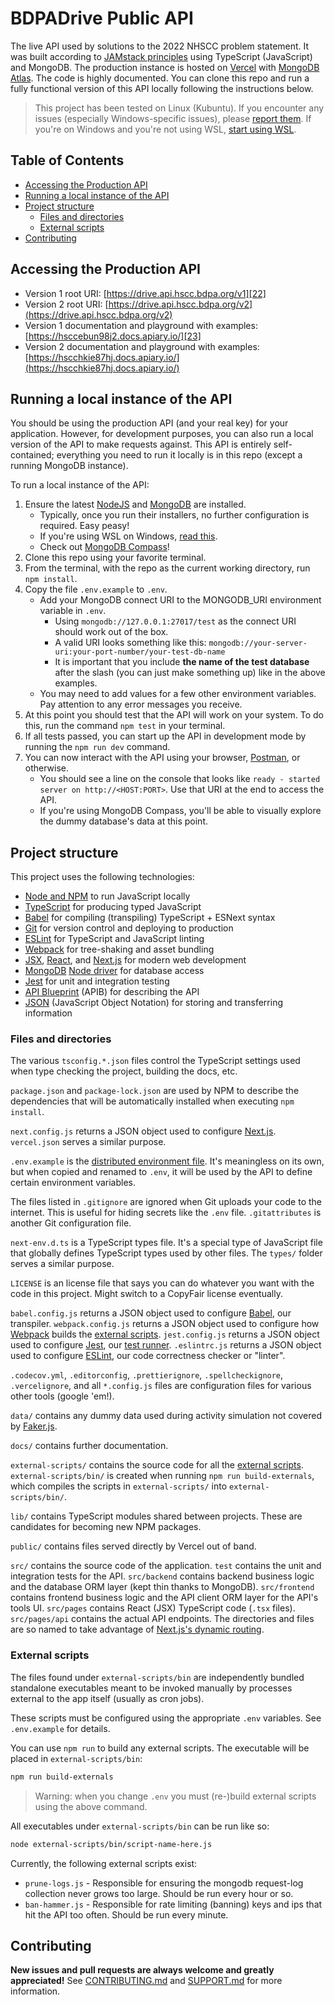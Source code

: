 # BDPADrive Public API

The live API used by solutions to the 2022 NHSCC problem statement. It was built
according to [JAMstack principles][2] using TypeScript (JavaScript) and MongoDB.
The production instance is hosted on [Vercel][3] with [MongoDB Atlas][4]. The
code is highly documented. You can clone this repo and run a fully functional
version of this API locally following the instructions below.

> This project has been tested on Linux (Kubuntu). If you encounter any issues
> (especially Windows-specific issues), please [report them][5]. If you're on
> Windows and you're not using WSL, [start using WSL][6].

## Table of Contents

- [Accessing the Production API][7]
- [Running a local instance of the API][8]
- [Project structure][9]
  - [Files and directories][10]
  - [External scripts][11]
- [Contributing][16]

## Accessing the Production API

- Version 1 root URI: [https://drive.api.hscc.bdpa.org/v1][22]
- Version 2 root URI:
  [https://drive.api.hscc.bdpa.org/v2](https://drive.api.hscc.bdpa.org/v2)
- Version 1 documentation and playground with examples:
  [https://hsccebun98j2.docs.apiary.io/][23]
- Version 2 documentation and playground with examples:
  [https://hscchkie87hj.docs.apiary.io/](https://hscchkie87hj.docs.apiary.io/)

## Running a local instance of the API

You should be using the production API (and your real key) for your application.
However, for development purposes, you can also run a local version of the API
to make requests against. This API is entirely self-contained; everything you
need to run it locally is in this repo (except a running MongoDB instance).

To run a local instance of the API:

1.  Ensure the latest [NodeJS][24] and [MongoDB][25] are installed.
    - Typically, once you run their installers, no further configuration is
      required. Easy peasy!
    - If you're using WSL on Windows, [read this][26].
    - Check out [MongoDB Compass][27]!
2.  Clone this repo using your favorite terminal.
3.  From the terminal, with the repo as the current working directory, run
    `npm install`.
4.  Copy the file `.env.example` to `.env`.
    - Add your MongoDB connect URI to the MONGODB_URI environment variable in
      `.env`.
      - Using `mongodb://127.0.0.1:27017/test` as the connect URI should work
        out of the box.
      - A valid URI looks something like this:
        `mongodb://your-server-uri:your-port-number/your-test-db-name`
      - It is important that you include **the name of the test database** after
        the slash (you can just make something up) like in the above examples.
    - You may need to add values for a few other environment variables. Pay
      attention to any error messages you receive.
5.  At this point you should test that the API will work on your system. To do
    this, run the command `npm test` in your terminal.
6.  If all tests passed, you can start up the API in development mode by running
    the `npm run dev` command.
7.  You can now interact with the API using your browser, [Postman][28], or
    otherwise.
    - You should see a line on the console that looks like
      `ready - started server on http://<HOST:PORT>`. Use that URI at the end to
      access the API.
    - If you're using MongoDB Compass, you'll be able to visually explore the
      dummy database's data at this point.

## Project structure

This project uses the following technologies:

- [Node and NPM][24] to run JavaScript locally
- [TypeScript][29] for producing typed JavaScript
- [Babel][30] for compiling (transpiling) TypeScript + ESNext syntax
- [Git][32] for version control and deploying to production
- [ESLint][33] for TypeScript and JavaScript linting
- [Webpack][34] for tree-shaking and asset bundling
- [JSX][35], [React][36], and [Next.js][37] for modern web development
- [MongoDB][38] [Node driver][39] for database access
- [Jest][40] for unit and integration testing
- [API Blueprint][41] (APIB) for describing the API
- [JSON][42] (JavaScript Object Notation) for storing and transferring
  information

### Files and directories

The various `tsconfig.*.json` files control the TypeScript settings used when
type checking the project, building the docs, etc.

`package.json` and `package-lock.json` are used by NPM to describe the
dependencies that will be automatically installed when executing `npm install`.

`next.config.js` returns a JSON object used to configure [Next.js][45].
`vercel.json` serves a similar purpose.

`.env.example` is the [distributed environment file][46]. It's meaningless on
its own, but when copied and renamed to `.env`, it will be used by the API to
define certain environment variables.

The files listed in `.gitignore` are ignored when Git uploads your code to the
internet. This is useful for hiding secrets like the `.env` file.
`.gitattributes` is another Git configuration file.

`next-env.d.ts` is a TypeScript types file. It's a special type of JavaScript
file that globally defines TypeScript types used by other files. The `types/`
folder serves a similar purpose.

`LICENSE` is an license file that says you can do whatever you want with the
code in this project. Might switch to a CopyFair license eventually.

`babel.config.js` returns a JSON object used to configure [Babel][48], our
transpiler. `webpack.config.js` returns a JSON object used to configure how
[Webpack][49] builds the [external scripts][11]. `jest.config.js` returns a JSON
object used to configure [Jest][50], our [test runner][51]. `.eslintrc.js`
returns a JSON object used to configure [ESLint][52], our code correctness
checker or "linter".

`.codecov.yml`, `.editorconfig`, `.prettierignore`, `.spellcheckignore`,
`.vercelignore`, and all `*.config.js` files are configuration files for various
other tools (google 'em!).

`data/` contains any dummy data used during activity simulation not covered by
[Faker.js][31].

`docs/` contains further documentation.

`external-scripts/` contains the source code for all the [external scripts][11].
`external-scripts/bin/` is created when running `npm run build-externals`, which
compiles the scripts in `external-scripts/` into `external-scripts/bin/`.

`lib/` contains TypeScript modules shared between projects. These are candidates
for becoming new NPM packages.

`public/` contains files served directly by Vercel out of band.

`src/` contains the source code of the application. `test` contains the unit and
integration tests for the API. `src/backend` contains backend business logic and
the database ORM layer (kept thin thanks to MongoDB). `src/frontend` contains
frontend business logic and the API client ORM layer for the API's tools UI.
`src/pages` contains React (JSX) TypeScript code (`.tsx` files). `src/pages/api`
contains the actual API endpoints. The directories and files are so named to
take advantage of [Next.js's dynamic routing][57].

### External scripts

The files found under `external-scripts/bin` are independently bundled
standalone executables meant to be invoked manually by processes external to the
app itself (usually as cron jobs).

These scripts must be configured using the appropriate `.env` variables. See
`.env.example` for details.

You can use `npm run` to build any external scripts. The executable will be
placed in `external-scripts/bin`:

```Bash
npm run build-externals
```

> Warning: when you change `.env` you must (re-)build external scripts using the
> above command.

All executables under `external-scripts/bin` can be run like so:

```Bash
node external-scripts/bin/script-name-here.js
```

Currently, the following external scripts exist:

- `prune-logs.js` - Responsible for ensuring the mongodb request-log collection
  never grows too large. Should be run every hour or so.
- `ban-hammer.js` - Responsible for rate limiting (banning) keys and ips that
  hit the API too often. Should be run every minute.

## Contributing

**New issues and pull requests are always welcome and greatly appreciated!** See
[CONTRIBUTING.md][58] and [SUPPORT.md][59] for more information.

[1]: https://imgur.com/a/TytqlvJ
[2]: https://jamstack.org/
[3]: https://vercel.com
[4]: https://www.mongodb.com/cloud/atlas
[5]: https://github.com/nhscc/drive.api.hscc.bdpa.org/issues/new
[6]: https://docs.microsoft.com/en-us/windows/wsl/install-win10
[7]: #accessing-the-production-api
[8]: #running-a-local-instance-of-the-api
[9]: #project-structure
[10]: #files-and-directories
[11]: #external-scripts
[16]: #contributing
[22]: https://drive.api.hscc.bdpa.org/v1
[23]: https://hsccebun98j2.docs.apiary.io/
[24]: https://nodejs.org/en
[25]: https://docs.mongodb.com/manual/installation
[26]:
  https://docs.microsoft.com/en-us/windows/wsl/tutorials/wsl-database#install-mongodb
[27]: https://docs.mongodb.com/compass/master/install
[28]: https://www.postman.com/
[29]: https://www.typescriptlang.org/
[30]: https://babeljs.io/
[32]: https://git-scm.com/
[33]: https://eslint.org/
[34]: https://webpack.js.org/
[35]: https://reactjs.org/docs/introducing-jsx.html
[36]: https://reactjs.org/
[37]: https://nextjs.org/
[38]: https://www.mongodb.com/
[39]: https://mongodb.github.io/node-mongodb-native
[40]: https://jestjs.io/
[41]: https://apiblueprint.org/
[42]:
  https://developer.mozilla.org/en-US/docs/Web/JavaScript/Reference/Global_Objects/JSON
[45]: https://www.npmjs.com/package/next
[46]: https://www.npmjs.com/package/dotenv
[48]: https://babeljs.io
[49]: https://webpack.js.org
[50]: https://jestjs.io
[51]: https://jestjs.io/docs/en/getting-started
[52]: https://eslint.org
[57]: https://nextjs.org/docs/routing/dynamic-routes
[58]: ./CONTRIBUTING.md
[59]: .github/SUPPORT.md
[31]: https://www.npmjs.com/package/faker
